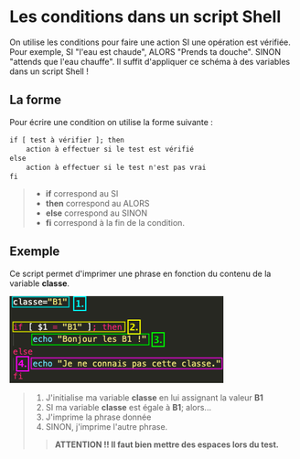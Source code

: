 # Les conditions dans un script Shell

On utilise les conditions pour faire une action SI une opération est vérifiée. Pour exemple, SI "l'eau est chaude", ALORS "Prends ta douche". SINON "attends que l'eau chauffe". Il suffit d'appliquer ce schéma à des variables dans un script Shell ! 

## La forme

Pour écrire une condition on utilise la forme suivante : 

    if [ test à vérifier ]; then
        action à effectuer si le test est vérifié
    else 
        action à effectuer si le test n'est pas vrai
    fi

> * **if** correspond au SI
> * **then** correspond au ALORS
> * **else** correspond au SINON
> * **fi** correspond à la fin de la condition.

## Exemple

Ce script permet d'imprimer une phrase en fonction du contenu de la variable **classe**.

![cond1](./img/cond1.png)
> 1. J'initialise ma variable **classe** en lui assignant la valeur **B1**
> 2. SI ma variable **classe** est égale à **B1**; alors...
> 3. J'imprime la phrase donnée
> 4. SINON, j'imprime l'autre phrase.
>> **ATTENTION !! Il faut bien mettre des espaces lors du test.**

